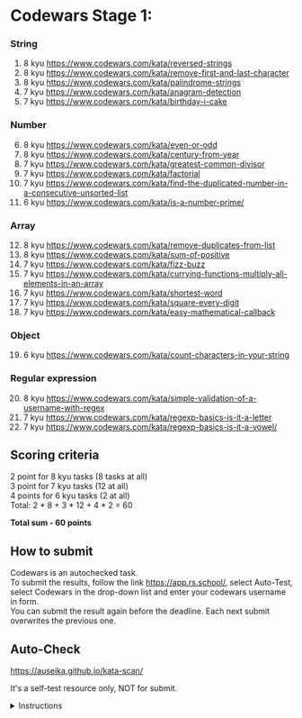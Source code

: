 # Codewars Stage 1:

### String
  1. 8 kyu https://www.codewars.com/kata/reversed-strings
  2. 8 kyu https://www.codewars.com/kata/remove-first-and-last-character
  3. 8 kyu https://www.codewars.com/kata/palindrome-strings
  4. 7 kyu https://www.codewars.com/kata/anagram-detection
  5. 7 kyu https://www.codewars.com/kata/birthday-i-cake

### Number
  6. 8 kyu https://www.codewars.com/kata/even-or-odd
  7. 8 kyu https://www.codewars.com/kata/century-from-year
  8. 7 kyu https://www.codewars.com/kata/greatest-common-divisor
  9. 7 kyu https://www.codewars.com/kata/factorial
  10. 7 kyu https://www.codewars.com/kata/find-the-duplicated-number-in-a-consecutive-unsorted-list
  11. 6 kyu https://www.codewars.com/kata/is-a-number-prime/

### Array
  12. 8 kyu https://www.codewars.com/kata/remove-duplicates-from-list
  13. 8 kyu https://www.codewars.com/kata/sum-of-positive
  14. 7 kyu https://www.codewars.com/kata/fizz-buzz
  15. 7 kyu https://www.codewars.com/kata/currying-functions-multiply-all-elements-in-an-array
  16. 7 kyu https://www.codewars.com/kata/shortest-word
  17. 7 kyu https://www.codewars.com/kata/square-every-digit
  18. 7 kyu https://www.codewars.com/kata/easy-mathematical-callback

### Object
  19. 6 kyu https://www.codewars.com/kata/count-characters-in-your-string

### Regular expression 
  20. 8 kyu https://www.codewars.com/kata/simple-validation-of-a-username-with-regex
  21. 7 kyu https://www.codewars.com/kata/regexp-basics-is-it-a-letter
  22. 7 kyu https://www.codewars.com/kata/regexp-basics-is-it-a-vowel/

## Scoring criteria
  2 point for 8 kyu tasks (8 tasks at all)  
  3 point for 7 kyu tasks (12 at all)  
  4 points for 6 kyu tasks (2 at all)  
  Total: 2 * 8 + 3 * 12 + 4 * 2 = 60  

**Total sum - 60 points**

## How to submit 

Codewars is an autochecked task.  
To submit the results, follow the link https://app.rs.school/, select Auto-Test, select Codewars in the drop-down list and enter your codewars username in form.   
You can submit the result again before the deadline. Each next submit overwrites the previous one.

## Auto-Check

  https://auseika.github.io/kata-scan/ 

  It's a self-test resource only, NOT for submit.

<details><summary>Instructions</summary>
<p>

1. Insert the list below into cata scan input.

<pre>
     https://www.codewars.com/kata/reversed-strings
     https://www.codewars.com/kata/remove-first-and-last-character
     https://www.codewars.com/kata/palindrome-strings
     https://www.codewars.com/kata/anagram-detection
     https://www.codewars.com/kata/birthday-i-cake
     https://www.codewars.com/kata/even-or-odd
     https://www.codewars.com/kata/century-from-year
     https://www.codewars.com/kata/greatest-common-divisor
     https://www.codewars.com/kata/factorial
     https://www.codewars.com/kata/find-the-duplicated-number-in-a-consecutive-unsorted-list
     https://www.codewars.com/kata/is-a-number-prime/
     https://www.codewars.com/kata/remove-duplicates-from-list
     https://www.codewars.com/kata/sum-of-positive
     https://www.codewars.com/kata/fizz-buzz
     https://www.codewars.com/kata/currying-functions-multiply-all-elements-in-an-array
     https://www.codewars.com/kata/shortest-word
     https://www.codewars.com/kata/square-every-digit
     https://www.codewars.com/kata/easy-mathematical-callback
     https://www.codewars.com/kata/count-characters-in-your-string
     https://www.codewars.com/kata/simple-validation-of-a-username-with-regex
     https://www.codewars.com/kata/regexp-basics-is-it-a-letter
     https://www.codewars.com/kata/regexp-basics-is-it-a-vowel/
     username
</pre>
2. Change username to your one.

3. Click "Check" to see the result.
</p>
</details>
